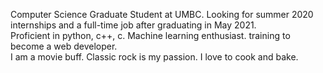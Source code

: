 Computer Science Graduate Student at UMBC. Looking for summer 2020 internships and a full-time job after graduating in May 2021.<br /> 
Proficient in python, c++, c. Machine learning enthusiast. training to become a web developer. <br />
I am a movie buff. Classic rock is my passion. I love to cook and bake.<br />

